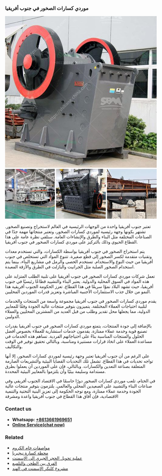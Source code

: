 <h3>موردي كسارات الصخور في جنوب أفريقيا</h3><img src='1701854359.jpg' alt=''><p>تعتبر جنوب أفريقيا واحدة من الوجهات الرئيسية في العالم لاستخراج وتصنيع الصخور. تشتهر بكونها وجهة رئيسية لموردي كسارات الصخور، وتعتبر منتجاتها مهمة جدًا في الصناعات المختلفة مثل البناء والطرق والإنشاءات العامة. سنلقي نظرة عامة على هذا القطاع الحيوي وذلك بالتركيز على موردي كسارات الصخور في جنوب أفريقيا.</p><p>يتم استخراج الصخور في جنوب أفريقيا بواسطة الكسارات، والتي تستخدم معدات وتقنيات متقدمة لكسر الصخور إلى قطع صغيرة. تتنوع المواد التي تستخلص في جنوب أفريقيا من حيث النوع والاستخدام. تستخدم الحصى والرمل في مشاريع البناء، بينما يتم استخدام الصخور الصلبة مثل الجرانيت والبازلت في الطرق والأزقة المعبدة.</p><p>تعمل شركات موردي كسارات الصخور في جنوب أفريقيا على تلبية الطلب المتزايد على هذه المواد في السوق المحلية والدولية. يعتبر البناء والتشييد قطاعًا رئيسيًا في جنوب أفريقيا، حيث تشهد البلاد نموًا سريعًا في هذا القطاع. تعزز الحكومة الجنوب أفريقية هذا النمو من خلال جذب الاستثمارات الأجنبية المباشرة وتعزيز قدرات الموردين المحليين.</p><p>يقدم موردي كسارات الصخور في جنوب أفريقيا مجموعة واسعة من المنتجات والخدمات لتلبية احتياجات العملاء المختلفة. يتميزون بتوفير منتجات عالية الجودة وفقًا للمعايير الدولية، مما يجعلها محل تقدير وطلب من قبل العديد من المشترين المحليين والعملاء الدوليين.</p><p>بالإضافة إلى جودة المنتجات، يتمتع موردي كسارات الصخور في جنوب أفريقيا بقدرات تصنيع قوية وخدمة عملاء ممتازة. يقدمون خدمات استشارية للعملاء بخصوص أفضل الحلول والمنتجات المناسبة بناءً على احتياجاتهم الفردية. تساهم هذه الخدمات في مساعدة العملاء على اتخاذ قرارات مستنيرة ومناسبة، وبالتالي تحقيق توفير في الوقت والتكاليف.</p><p>على الرغم من أن جنوب أفريقيا تعتبر وجهة رئيسية لموردي كسارات الصخور، إلا أنها تواجه تحديات في هذا القطاع. تشمل تلك التحديات القضايا البيئية والتشريعات الصارمة المتعلقة بصناعة التعدين والكسارات. وبالتالي، فإن على الموردين أن يعملوا بطرق مستدامة وسليمة بيئيًا وأن يلتزموا بالمعايير البيئية المحددة.</p><p>في الختام، تلعب موردي كسارات الصخور دورًا حاسمًا في الاقتصاد الجنوب أفريقي وفي صناعات البناء والتشييد على الصعيدين المحلي والعالمي. يلتزمون بتوفير منتجات عالية الجودة وخدمة عملاء ممتازة، ومع توجه الحكومة إلى تعزيز البنية التحتية والتنمية الاقتصادية، فإن آفاق هذا القطاع في جنوب أفريقيا واعدة ومشرقة</p><h3>Contact us</h3><ul><li><strong>Whatsapp:&nbsp;<a href="https://wa.me/8613661969651">+8613661969651</a></strong></li><li><a href="https://swt.shibang-china.com/?git&amp;zhl&amp;موردي كسارات الصخور في جنوب أفريقيا"><strong>Online Service(chat now)</strong></a></li></ul><h3>Related</h3><ul><li><a href='مواصفات خام الكروم.md'>مواصفات خام الكروم</a></li><li><a href='محطة كسارة نيجيريا.md'>محطة كسارة نيجيريا</a></li><li><a href='عملية تحويل الحجر الجيري إلى الإسمنت.md'>عملية تحويل الحجر الجيري إلى الإسمنت</a></li><li><a href='الفرق بين الطحن والتلميع.md'>الفرق بين الطحن والتلميع</a></li><li><a href='مشروع كلنكر الإسمنت في الهند.md'>مشروع كلنكر الإسمنت في الهند</a></li></ul>